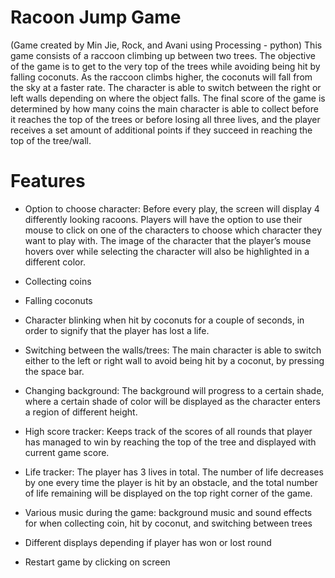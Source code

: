 # Racoon Jump Game 
(Game created by Min Jie, Rock, and Avani using Processing - python)
This game consists of a raccoon climbing up between two trees. The objective of the game is to get to the very top of the trees while avoiding being hit by falling coconuts. As the raccoon climbs higher, the coconuts will fall from the sky at a faster rate. The character is able to switch between the right or left walls depending on where the object falls. The final score of the game is determined by how many coins the main character is able to collect before it reaches the top of the trees or before losing all three lives, and the player receives a set amount of additional points if they succeed in reaching the top of the tree/wall.

# Features
- Option to choose character: Before every play, the screen will display 4 differently looking racoons. Players will have the option to use their mouse to click on                               one of the characters to choose which character they want to play with. The image of the character that the player’s mouse hovers over                               while selecting the character will also be highlighted in a different color.
- Collecting coins
- Falling coconuts
- Character blinking when hit by coconuts for a couple of seconds, in order to signify that the player has lost a life.
 
- Switching between the walls/trees: The main character is able to switch either to the left or right wall to avoid being hit by a coconut, by pressing the space                                        bar.
- Changing background: The background will progress to a certain shade, where a certain shade of color will be displayed as the character enters a region of                                different height.
- High score tracker: Keeps track of the scores of all rounds that player has managed to win by reaching the top of the tree and displayed with current game score.
- Life tracker: The player has 3 lives in total. The number of life decreases by one every time the player is hit by an obstacle, and the total number of life                       remaining will be displayed on the top right corner of the game.
- Various music during the game: background music and sound effects for when collecting coin, hit by coconut, and switching between trees
- Different displays depending if player has won or lost round
- Restart game by clicking on screen
